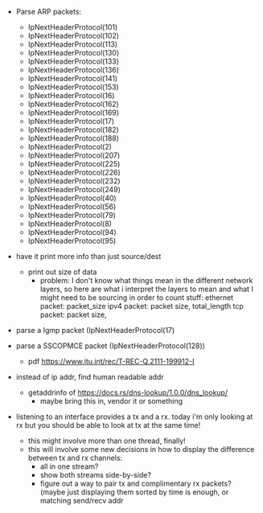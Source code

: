 * Parse ARP packets:
    - IpNextHeaderProtocol(101)
    - IpNextHeaderProtocol(102)
    - IpNextHeaderProtocol(113)
    - IpNextHeaderProtocol(130)
    - IpNextHeaderProtocol(133)
    - IpNextHeaderProtocol(136)
    - IpNextHeaderProtocol(141)
    - IpNextHeaderProtocol(153)
    - IpNextHeaderProtocol(16)
    - IpNextHeaderProtocol(162)
    - IpNextHeaderProtocol(169)
    - IpNextHeaderProtocol(17)
    - IpNextHeaderProtocol(182)
    - IpNextHeaderProtocol(188)
    - IpNextHeaderProtocol(2)
    - IpNextHeaderProtocol(207)
    - IpNextHeaderProtocol(225)
    - IpNextHeaderProtocol(226)
    - IpNextHeaderProtocol(232)
    - IpNextHeaderProtocol(249)
    - IpNextHeaderProtocol(40)
    - IpNextHeaderProtocol(56)
    - IpNextHeaderProtocol(79)
    - IpNextHeaderProtocol(8)
    - IpNextHeaderProtocol(94)
    - IpNextHeaderProtocol(95)

* have it print more info than just source/dest
    - print out size of data
        - problem: I don't know what things mean in the different network
          layers, so here are what i interpret the layers to mean and what I
          might need to be sourcing in order to count stuff:
          ethernet packet: packet_size
          ipv4 packet: packet size, total_length
          tcp packet: packet size, 




* parse a Igmp packet (IpNextHeaderProtocol(17)
* parse a SSCOPMCE packet (IpNextHeaderProtocol(128))
    - pdf https://www.itu.int/rec/T-REC-Q.2111-199912-I
* instead of ip addr, find human readable addr
  * getaddrinfo of https://docs.rs/dns-lookup/1.0.0/dns_lookup/
    * maybe bring this in, vendor it or something
* listening to an interface provides a tx and a rx. today i'm only looking at rx
  but you should be able to look at tx at the same time!
  * this might involve more than one thread, finally!
  * this will involve some new decisions in how to display the difference
    between tx and rx channels:
    * all in one stream?
    * show both streams side-by-side?
    * figure out a way to pair tx and complimentary rx packets? (maybe just
      displaying them sorted by time is enough, or matching send/recv addr
